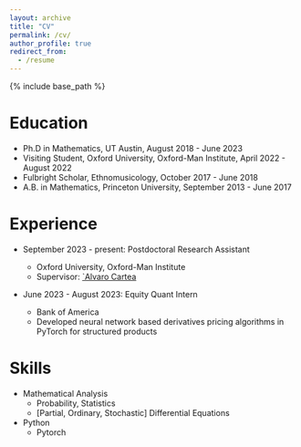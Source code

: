 ```yaml
---
layout: archive
title: "CV"
permalink: /cv/
author_profile: true
redirect_from:
  - /resume
---
```


{% include base_path %}

Education
======
* Ph.D in Mathematics, UT Austin, August 2018 - June 2023
* Visiting Student, Oxford University, Oxford-Man Institute, April 2022 - August 2022
* Fulbright Scholar, Ethnomusicology, October 2017 - June 2018
* A.B. in Mathematics, Princeton University, September 2013 - June 2017

Experience
======
* September 2023 - present: Postdoctoral Research Assistant
  * Oxford University, Oxford-Man Institute
  * Supervisor: [\`Alvaro Cartea](https://sites.google.com/site/alvarocartea/home)

* June 2023 - August 2023: Equity Quant Intern
  * Bank of America
  * Developed neural network based derivatives pricing algorithms in PyTorch for structured products
  
Skills
======
* Mathematical Analysis
  * Probability, Statistics
  * [Partial, Ordinary, Stochastic] Differential Equations
* Python
  * Pytorch


<!-- Preprints
======
  <ul>{% for post in site.publications reversed %}
    {% include archive-single-cv.html %}
  {% endfor %}</ul>

Publications
======
  <ul>{% for post in site.publications reversed %}
    {% include archive-single-cv.html %}
  {% endfor %}</ul>
  
Talks
======
  <ul>{% for post in site.talks reversed %}
    {% include archive-single-talk-cv.html  %}
  {% endfor %}</ul>
  
Teaching
======
  <ul>{% for post in site.teaching reversed %}
    {% include archive-single-cv.html %}
  {% endfor %}</ul>
  
Service and leadership
======
* Currently signed in to 43 different slack teams -->
